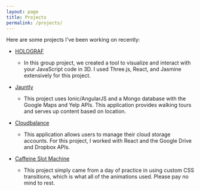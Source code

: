```yaml
---
layout: page
title: Projects
permalink: /projects/
---
```


Here are some projects I've been working on recently:

- [HOLOGRAF](http://holograf.io)
  - In this group project, we created a tool to visualize and interact with your JavaScript code in 3D. I used Three.js, React, and Jasmine extensively for this project.

- [Jauntly](http://gojaunt.co)
  - This project uses Ionic/AngularJS and a Mongo database with the Google Maps and Yelp APIs. This application provides walking tours and serves up content based on location.

- [Cloudbalance](https://cloudbalance.co)
  - This application allows users to manage their cloud storage accounts. For this project, I worked with React and the Google Drive and Dropbox APIs.

- [Caffeine Slot Machine](http://caffeine-slot-machine.herokuapp.com)
    - This project simply came from a day of practice in using custom CSS transitions, which is what all of the animations used. Please pay no mind to rest.